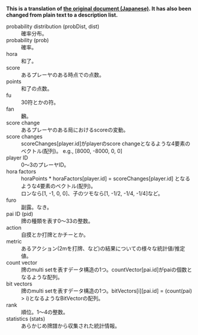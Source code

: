 **This is a translation of [the original document (Japanese)](https://github.com/gimite/mjai-manue/blob/master/doc/terminology.txt). It has also been changed from plain text to a description list.**

<dl>
  <dt>probability distribution (probDist, dist)</dt>
  <dd>確率分布。</dt>

  <dt>probability (prob)</dt>
  <dd>確率。</dt>

  <dt>hora</dt>
  <dd>和了。</dt>

  <dt>score</dt>
  <dd>あるプレーヤのある時点での点数。</dt>

  <dt>points</dt>
  <dd>和了の点数。</dt>

  <dt>fu</dt>
  <dd>30符とかの符。</dt>

  <dt>fan</dt>
  <dd>飜。</dt>

  <dt>score change</dt>
  <dd>あるプレーヤのある局におけるscoreの変動。</dt>

  <dt>score changes</dt>
  <dd>scoreChanges[player.id]がplayerのscore changeとなるような4要素のベクトル(配列)。 e.g., [8000, -8000, 0, 0]</dt>

  <dt>player ID</dt>
  <dd>0～3のプレーヤID。</dt>

  <dt>hora factors</dt>
  <dd>horaPoints * horaFactors[player.id] = scoreChanges[player.id] となるような4要素のベクトル(配列)。 <br>
  ロンなら[1, -1, 0, 0]、子のツモなら[1, -1/2, -1/4, -1/4]など。</dd>

  <dt>furo</dt>
  <dd>副露。なき。</dt>

  <dt>pai ID (pid)</dt>
  <dd>牌の種類を表す0～33の整数。</dt>

  <dt>action</dt>
  <dd>自摸とか打牌とかチーとか。</dt>

  <dt>metric</dt>
  <dd>あるアクション(2mを打牌、など)の結果についての様々な統計値/推定値。</dt>

  <dt>count vector</dt>
  <dd>牌のmulti setを表すデータ構造の1つ。countVector[pai.id]がpaiの個数となるような配列。</dt>

  <dt>bit vectors</dt>
  <dd>牌のmulti setを表すデータ構造の1つ。bitVectors[i][pai.id] = (count(pai) > i)となるようなBitVectorの配列。</dt>

  <dt>rank</dt>
  <dd>順位。1～4の整数。</dt>

  <dt>statistics (stats)</dt>
  <dd>あらかじめ牌譜から収集された統計情報。</dt>
</dl>
